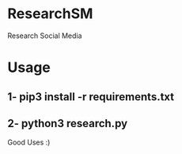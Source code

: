 # ResearchSM
Research Social Media

# Usage
## 1- pip3 install -r requirements.txt
## 2- python3 research.py

Good Uses :)
